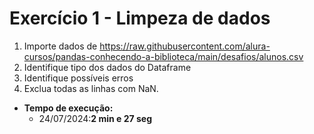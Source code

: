# Exercício 1 - Limpeza de dados

1) Importe dados de https://raw.githubusercontent.com/alura-cursos/pandas-conhecendo-a-biblioteca/main/desafios/alunos.csv
2) Identifique tipo dos dados do Dataframe 
3) Identifique possíveis erros
4) Exclua todas as linhas com NaN.
- **Tempo de execução:** 
    - 24/07/2024:**2 min e 27 seg**
